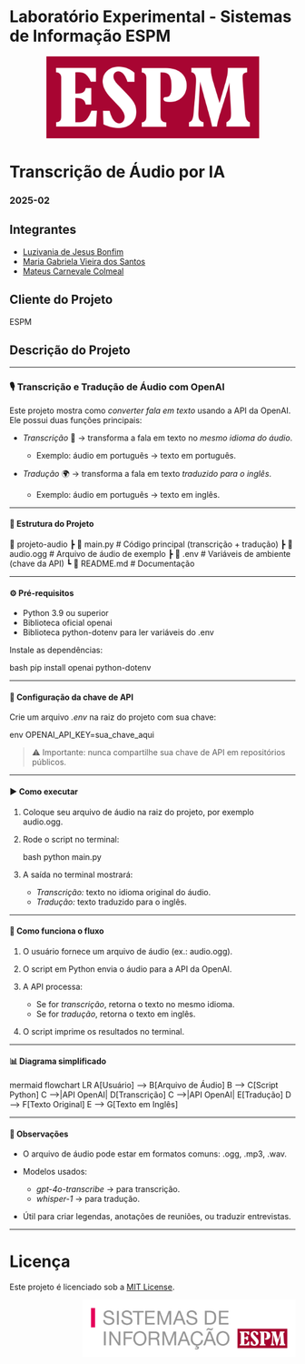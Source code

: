 # Laboratório Experimental - Sistemas de Informação ESPM

<p align="center">
    <a href="https://www.espm.br/cursos-de-graduacao/sistemas-de-informacao/"><img src="https://raw.githubusercontent.com/tech-espm/misc-template/main/logo.png" alt="Sistemas de Informação ESPM" style="width: 375px;"/></a>
</p>

# Transcrição de Áudio por IA

### 2025-02

## Integrantes
- [Luzivania de Jesus Bonfim](https://github.com/bonfim1)
- [Maria Gabriela Vieira dos Santos](https://github.com/mgabriel4)
- [Mateus Carnevale Colmeal](https://github.com/colmeal)

## Cliente do Projeto

ESPM

## Descrição do Projeto

---

### 🎙️ Transcrição e Tradução de Áudio com OpenAI

Este projeto mostra como *converter fala em texto* usando a API da OpenAI. Ele possui duas funções principais:

* *Transcrição* 📝 → transforma a fala em texto no *mesmo idioma do áudio*.

  * Exemplo: áudio em português → texto em português.

* *Tradução* 🌍 → transforma a fala em texto *traduzido para o inglês*.

  * Exemplo: áudio em português → texto em inglês.

---

#### 📂 Estrutura do Projeto


📁 projeto-audio
 ┣ 📄 main.py        # Código principal (transcrição + tradução)
 ┣ 📄 audio.ogg      # Arquivo de áudio de exemplo
 ┣ 📄 .env           # Variáveis de ambiente (chave da API)
 ┗ 📄 README.md      # Documentação


---

#### ⚙️ Pré-requisitos

* Python 3.9 ou superior
* Biblioteca oficial openai
* Biblioteca python-dotenv para ler variáveis do .env

Instale as dependências:

bash
pip install openai python-dotenv


---

#### 🔑 Configuração da chave de API

Crie um arquivo *.env* na raiz do projeto com sua chave:

env
OPENAI_API_KEY=sua_chave_aqui


> ⚠️ Importante: nunca compartilhe sua chave de API em repositórios públicos.

---

#### ▶️ Como executar

1. Coloque seu arquivo de áudio na raiz do projeto, por exemplo audio.ogg.
2. Rode o script no terminal:

   bash
   python main.py
   
3. A saída no terminal mostrará:

   * *Transcrição:* texto no idioma original do áudio.
   * *Tradução:* texto traduzido para o inglês.

---

#### 🔎 Como funciona o fluxo

1. O usuário fornece um arquivo de áudio (ex.: audio.ogg).
2. O script em Python envia o áudio para a API da OpenAI.
3. A API processa:

   * Se for *transcrição*, retorna o texto no mesmo idioma.
   * Se for *tradução*, retorna o texto em inglês.
4. O script imprime os resultados no terminal.

---

#### 📊 Diagrama simplificado

mermaid
flowchart LR
    A[Usuário] --> B[Arquivo de Áudio]
    B --> C[Script Python]
    C -->|API OpenAI| D[Transcrição]
    C -->|API OpenAI| E[Tradução]
    D --> F[Texto Original]
    E --> G[Texto em Inglês]


---

#### 📌 Observações

* O arquivo de áudio pode estar em formatos comuns: .ogg, .mp3, .wav.
* Modelos usados:

  * *gpt-4o-transcribe* → para transcrição.
  * *whisper-1* → para tradução.
* Útil para criar legendas, anotações de reuniões, ou traduzir entrevistas.

---

# Licença

Este projeto é licenciado sob a [MIT License](https://github.com/tech-espm/labs-transcricao-grupo-2/blob/main/LICENSE).

<p align="right">
    <a href="https://www.espm.br/cursos-de-graduacao/sistemas-de-informacao/"><img src="https://raw.githubusercontent.com/tech-espm/misc-template/main/logo-si-512.png" alt="Sistemas de Informação ESPM" style="width: 375px;"/></a>
</p>
